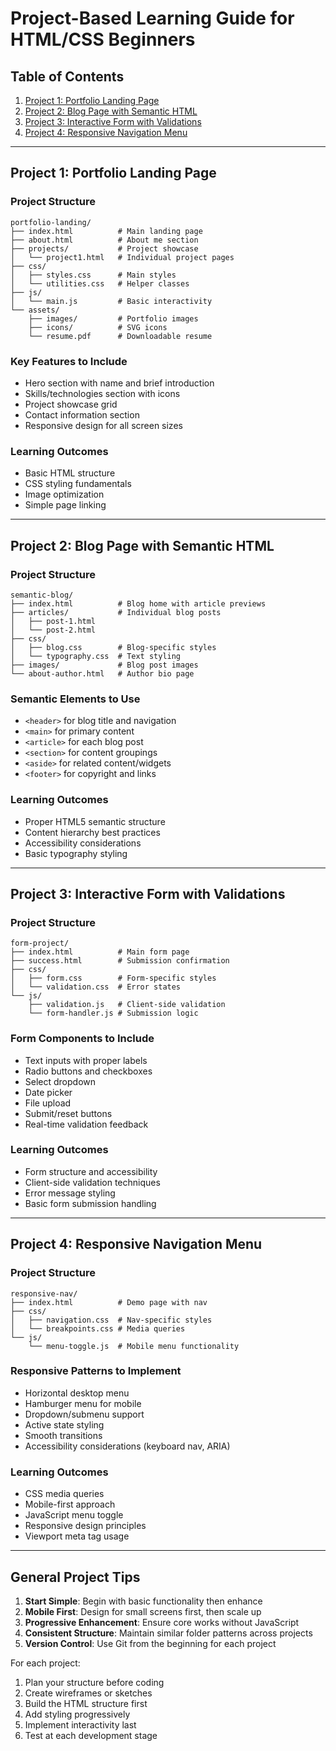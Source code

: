 # Project-Based Learning Guide for HTML/CSS Beginners

## Table of Contents
1. [Project 1: Portfolio Landing Page](#project-1-portfolio-landing-page)
2. [Project 2: Blog Page with Semantic HTML](#project-2-blog-page-with-semantic-html)
3. [Project 3: Interactive Form with Validations](#project-3-interactive-form-with-validations)
4. [Project 4: Responsive Navigation Menu](#project-4-responsive-navigation-menu)

---

## Project 1: Portfolio Landing Page

### Project Structure
```
portfolio-landing/
├── index.html          # Main landing page
├── about.html          # About me section
├── projects/           # Project showcase
│   └── project1.html   # Individual project pages
├── css/
│   ├── styles.css      # Main styles
│   └── utilities.css   # Helper classes
├── js/
│   └── main.js         # Basic interactivity
└── assets/
    ├── images/         # Portfolio images
    ├── icons/          # SVG icons
    └── resume.pdf      # Downloadable resume
```

### Key Features to Include
- Hero section with name and brief introduction
- Skills/technologies section with icons
- Project showcase grid
- Contact information section
- Responsive design for all screen sizes

### Learning Outcomes
- Basic HTML structure
- CSS styling fundamentals
- Image optimization
- Simple page linking

---

## Project 2: Blog Page with Semantic HTML

### Project Structure
```
semantic-blog/
├── index.html          # Blog home with article previews
├── articles/           # Individual blog posts
│   ├── post-1.html
│   └── post-2.html
├── css/
│   ├── blog.css        # Blog-specific styles
│   └── typography.css  # Text styling
├── images/             # Blog post images
└── about-author.html   # Author bio page
```

### Semantic Elements to Use
- `<header>` for blog title and navigation
- `<main>` for primary content
- `<article>` for each blog post
- `<section>` for content groupings
- `<aside>` for related content/widgets
- `<footer>` for copyright and links

### Learning Outcomes
- Proper HTML5 semantic structure
- Content hierarchy best practices
- Accessibility considerations
- Basic typography styling

---

## Project 3: Interactive Form with Validations

### Project Structure
```
form-project/
├── index.html          # Main form page
├── success.html        # Submission confirmation
├── css/
│   ├── form.css        # Form-specific styles
│   └── validation.css  # Error states
└── js/
    ├── validation.js   # Client-side validation
    └── form-handler.js # Submission logic
```

### Form Components to Include
- Text inputs with proper labels
- Radio buttons and checkboxes
- Select dropdown
- Date picker
- File upload
- Submit/reset buttons
- Real-time validation feedback

### Learning Outcomes
- Form structure and accessibility
- Client-side validation techniques
- Error message styling
- Basic form submission handling

---

## Project 4: Responsive Navigation Menu

### Project Structure
```
responsive-nav/
├── index.html          # Demo page with nav
├── css/
│   ├── navigation.css  # Nav-specific styles
│   └── breakpoints.css # Media queries
└── js/
    └── menu-toggle.js  # Mobile menu functionality
```

### Responsive Patterns to Implement
- Horizontal desktop menu
- Hamburger menu for mobile
- Dropdown/submenu support
- Active state styling
- Smooth transitions
- Accessibility considerations (keyboard nav, ARIA)

### Learning Outcomes
- CSS media queries
- Mobile-first approach
- JavaScript menu toggle
- Responsive design principles
- Viewport meta tag usage

---

## General Project Tips

1. **Start Simple**: Begin with basic functionality then enhance
2. **Mobile First**: Design for small screens first, then scale up
3. **Progressive Enhancement**: Ensure core works without JavaScript
4. **Consistent Structure**: Maintain similar folder patterns across projects
5. **Version Control**: Use Git from the beginning for each project

For each project:
1. Plan your structure before coding
2. Create wireframes or sketches
3. Build the HTML structure first
4. Add styling progressively
5. Implement interactivity last
6. Test at each development stage